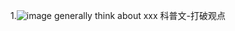 1.![image](https://github.com/user-attachments/assets/f048ea46-2ea2-4116-b42b-90e6dfa58c91)
generally think about xxx
科普文-打破观点
